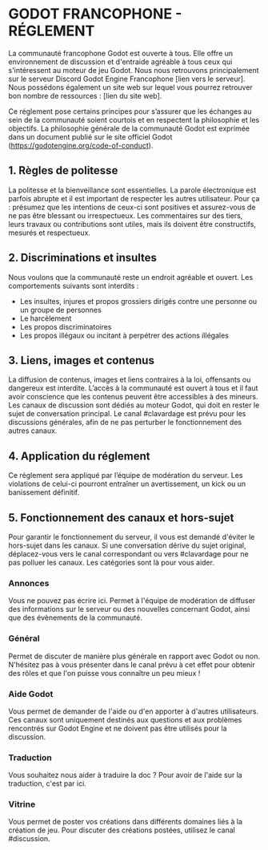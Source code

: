 # GODOT FRANCOPHONE - RÉGLEMENT

La communauté francophone Godot est ouverte à tous. Elle offre un environnement de discussion et d'entraide agréable à tous ceux qui s'intéressent au moteur de jeu Godot. Nous nous retrouvons principalement sur le serveur Discord Godot Engine Francophone [lien vers le serveur]. Nous possédons également un site web sur lequel vous pourrez retrouver bon nombre de ressources : [lien du site web].

Ce réglement pose certains principes pour s’assurer que les échanges au sein de la communauté soient courtois et en respectent la philosophie et les objectifs. La philosophie générale de la communauté Godot est exprimée dans un document publié sur le site officiel Godot (https://godotengine.org/code-of-conduct).

## 1. Règles de politesse

La politesse et la bienveillance sont essentielles. La parole électronique est parfois abrupte et il est important de respecter les autres utilisateur. Pour ça : présumez que les intentions de ceux-ci sont positives et assurez-vous de ne pas être blessant ou irrespectueux. Les commentaires sur des tiers, leurs travaux ou contributions sont utiles, mais ils doivent être constructifs, mesurés et respectueux.

## 2. Discriminations et insultes

Nous voulons que la communauté reste un endroit agréable et ouvert. Les comportements suivants sont interdits : 
* Les insultes, injures et propos grossiers dirigés contre une personne ou un groupe de personnes
* Le harcèlement
* Les propos discriminatoires
* Les propos illégaux ou incitant à perpétrer des actions illégales

## 3. Liens, images et contenus

La diffusion de contenus, images et liens contraires à la loi, offensants ou dangereux est interdite. L’accès à la communauté est ouvert à tous et il faut avoir conscience que les contenus peuvent être accessibles à des mineurs. 
Les canaux de discussion sont dédiés au moteur Godot, qui doit en rester le sujet de conversation principal. Le canal #clavardage est prévu pour les discussions générales, afin de ne pas perturber le fonctionnement des autres canaux.

## 4. Application du réglement

Ce réglement sera appliqué par l’équipe de modération du serveur. Les violations de celui-ci pourront entraîner un avertissement, un kick ou un banissement définitif.

## 5. Fonctionnement des canaux et hors-sujet

Pour garantir le fonctionnement du serveur, il vous est demandé d'éviter le hors-sujet dans les canaux. Si une conversation dérive du sujet original, déplacez-vous vers le canal correspondant ou vers #clavardage pour ne pas polluer les canaux. Les catégories sont là pour vous aider.

### Annonces
Vous ne pouvez pas écrire ici. Permet à l'équipe de modération de diffuser des informations sur le serveur ou des nouvelles concernant Godot, ainsi que des évènements de la communauté.

### Général
Permet de discuter de manière plus générale en rapport avec Godot ou non. N'hésitez pas à vous présenter dans le canal prévu à cet effet pour obtenir des rôles et que l'on puisse vous connaître un peu mieux !

### Aide Godot
Vous permet de demander de l'aide ou d'en apporter à d'autres utilisateurs. Ces canaux sont uniquement destinés aux questions et aux problèmes rencontrés sur Godot Engine et ne doivent pas être utilisés pour la discussion.

### Traduction
Vous souhaitez nous aider à traduire la doc ? Pour avoir de l'aide sur la traduction, c'est par ici.

### Vitrine
Vous permet de poster vos créations dans différents domaines liés à la création de jeu. Pour discuter des créations postées, utilisez le canal #discussion.
